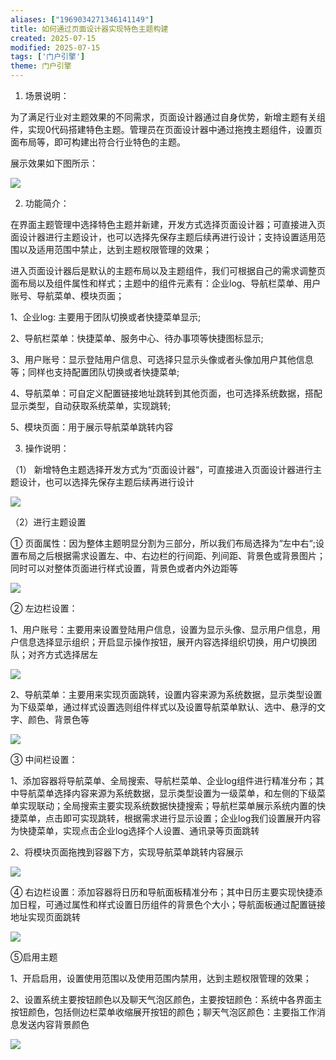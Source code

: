 ```yaml
---
aliases: ["1969034271346141149"]
title: 如何通过页面设计器实现特色主题构建
created: 2025-07-15
modified: 2025-07-15
tags: ['门户引擎']
theme: 门户引擎
---
```


1. 场景说明：

为了满足行业对主题效果的不同需求，页面设计器通过自身优势，新增主题有关组件，实现0代码搭建特色主题。管理员在页面设计器中通过拖拽主题组件，设置页面布局等，即可构建出符合行业特色的主题。

展示效果如下图所示：

![](https://myhelpdoc.oss-cn-heyuan.aliyuncs.com/mdimages/b4224588a076269ae0ab0ae749e092d8.jpg)

2. 功能简介：

在界面主题管理中选择特色主题并新建，开发方式选择页面设计器；可直接进入页面设计器进行主题设计，也可以选择先保存主题后续再进行设计；支持设置适用范围以及适用范围中禁止，达到主题权限管理的效果；

进入页面设计器后是默认的主题布局以及主题组件，我们可根据自己的需求调整页面布局以及组件属性和样式；主题中的组件元素有：企业log、导航栏菜单、用户账号、导航菜单、模块页面；

1、企业log: 主要用于团队切换或者快捷菜单显示;

2、导航栏菜单：快捷菜单、服务中心、待办事项等快捷图标显示;

3、用户账号：显示登陆用户信息、可选择只显示头像或者头像加用户其他信息等；同样也支持配置团队切换或者快捷菜单;

4、导航菜单：可自定义配置链接地址跳转到其他页面，也可选择系统数据，搭配显示类型，自动获取系统菜单，实现跳转;

5、模块页面：用于展示导航菜单跳转内容

3. 操作说明：

（1） 新增特色主题选择开发方式为“页面设计器“，可直接进入页面设计器进行主题设计，也可以选择先保存主题后续再进行设计

![](https://myhelpdoc.oss-cn-heyuan.aliyuncs.com/mdimages/b675ed1f4f678fa3eb7487e996416aff.jpg)

（2）进行主题设置

① 页面属性：因为整体主题明显分割为三部分，所以我们布局选择为“左中右“;设置布局之后根据需求设置左、中、右边栏的行间距、列间距、背景色或背景图片；同时可以对整体页面进行样式设置，背景色或者内外边距等

![](https://myhelpdoc.oss-cn-heyuan.aliyuncs.com/mdimages/dd69375e8dfac0ee791e47401b722315.jpg)

② 左边栏设置：

1、用户账号：主要用来设置登陆用户信息，设置为显示头像、显示用户信息，用户信息选择显示组织；开启显示操作按钮，展开内容选择组织切换，用户切换团队；对齐方式选择居左

![](https://myhelpdoc.oss-cn-heyuan.aliyuncs.com/mdimages/93615484ad6c3b13490d13292b127e36.jpg)

2、导航菜单：主要用来实现页面跳转，设置内容来源为系统数据，显示类型设置为下级菜单，通过样式设置选则组件样式以及设置导航菜单默认、选中、悬浮的文字、颜色、背景色等

![](https://myhelpdoc.oss-cn-heyuan.aliyuncs.com/mdimages/5f52060fb9033459c98fafc53aaf905b.jpg)

③ 中间栏设置：

1、添加容器将导航菜单、全局搜索、导航栏菜单、企业log组件进行精准分布；其中导航菜单选择内容来源为系统数据，显示类型设置为一级菜单，和左侧的下级菜单实现联动；全局搜索主要实现系统数据快捷搜索；导航栏菜单展示系统内置的快捷菜单，点击即可实现跳转，根据需求进行显示设置；企业log我们设置展开内容为快捷菜单，实现点击企业log选择个人设置、通讯录等页面跳转

2、将模块页面拖拽到容器下方，实现导航菜单跳转内容展示

![](https://myhelpdoc.oss-cn-heyuan.aliyuncs.com/mdimages/dfead80bd859eb6f06c799d21b971623.jpg)

④ 右边栏设置：添加容器将日历和导航面板精准分布；其中日历主要实现快捷添加日程，可通过属性和样式设置日历组件的背景色个大小；导航面板通过配置链接地址实现页面跳转

![](https://myhelpdoc.oss-cn-heyuan.aliyuncs.com/mdimages/44eef268a7ee6e54f2dbef22d7fbba84.jpg)

⑤启用主题

1、开启启用，设置使用范围以及使用范围内禁用，达到主题权限管理的效果；

2、设置系统主要按钮颜色以及聊天气泡区颜色，主要按钮颜色：系统中各界面主按钮颜色，包括侧边栏菜单收缩展开按钮的颜色；聊天气泡区颜色：主要指工作消息发送内容背景颜色

![](https://myhelpdoc.oss-cn-heyuan.aliyuncs.com/mdimages/d1ee21832e1fe91920632eb3a7a0d75e.jpg)

